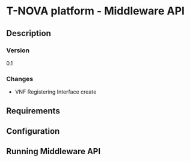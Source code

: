 # T-NOVA platform - Middleware API

## Description
### Version
0.1
### Changes
- VNF Registering Interface create
## Requirements

## Configuration
## Running Middleware API

